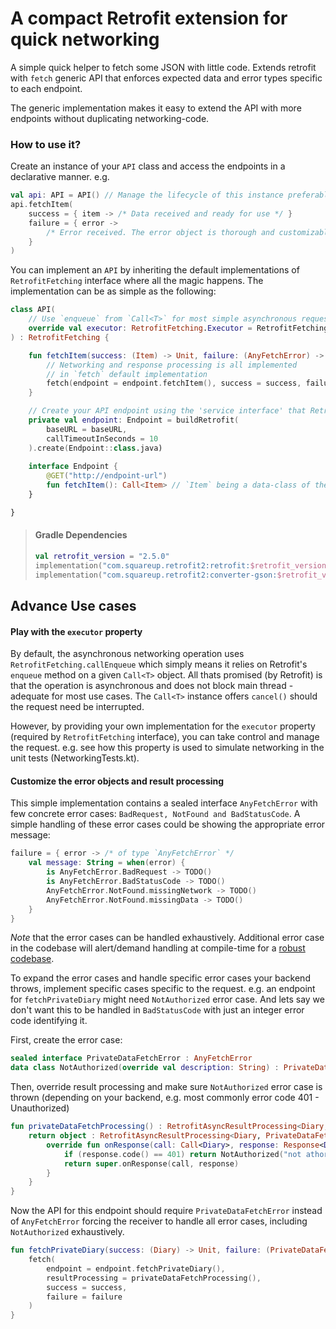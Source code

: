 # A compact Retrofit extension for quick networking

A simple quick helper to fetch some JSON with little code. Extends retrofit with `fetch` generic API that 
enforces expected data and error types specific to each endpoint. 

The generic implementation makes it easy to extend the API with more endpoints without duplicating networking-code. 


### How to use it? 

Create an instance of your `API` class and access the endpoints in a declarative manner. e.g. 

```kotlin
val api: API = API() // Manage the lifecycle of this instance preferably inside a `ViewModel`
api.fetchItem(
    success = { item -> /* Data received and ready for use */ }
    failure = { error -> 
        /* Error received. The error object is thorough and customizable for the finest handlings */
    }
)
```

You can implement an `API` by inheriting the default implementations of `RetrofitFetching` interface 
where all the magic happens. The implementation can be as simple as the following: 

```kotlin
class API(
    // Use `enqueue` from `Call<T>` for most simple asynchronous requests
    override val executor: RetrofitFetching.Executor = RetrofitFetching.callEnqueue 
) : RetrofitFetching {

    fun fetchItem(success: (Item) -> Unit, failure: (AnyFetchError) -> Unit) {
        // Networking and response processing is all implemented 
        // in `fetch` default implementation
        fetch(endpoint = endpoint.fetchItem(), success = success, failure = failure)
    }

    // Create your API endpoint using the 'service interface' that Retrofit requires
    private val endpoint: Endpoint = buildRetrofit(
        baseURL = baseURL,
        callTimeoutInSeconds = 10
    ).create(Endpoint::class.java)
    
    interface Endpoint {
        @GET("http://endpoint-url")
        fun fetchItem(): Call<Item> // `Item` being a data-class of the expected JSON
    }

}
```

> #### Gradle Dependencies 
>```kotlin
> val retrofit_version = "2.5.0"
> implementation("com.squareup.retrofit2:retrofit:$retrofit_version")
> implementation("com.squareup.retrofit2:converter-gson:$retrofit_version")
>```


## Advance Use cases 

#### Play with the `executor` property

By default, the asynchronous networking operation uses `RetrofitFetching.callEnqueue` which simply means 
it relies on Retrofit's `enqueue` method on a given `Call<T>` object. 
All thats promised (by Retrofit) is that the operation is asynchronous and does not block main thread - adequate 
for most use cases. The `Call<T>` instance offers `cancel()` should the request need be interrupted. 

However, by providing your own implementation for the `executor` property (required by `RetrofitFetching` interface),
you can take control and manage the request. 
e.g. see how this property is used to simulate networking in the unit tests (NetworkingTests.kt).


#### Customize the error objects and result processing 

This simple implementation contains a sealed interface `AnyFetchError` with few concrete error cases: 
`BadRequest, NotFound and BadStatusCode`. A simple handling of these error cases could be showing the appropriate error message:

```kotlin
failure = { error -> /* of type `AnyFetchError` */
    val message: String = when(error) {
        is AnyFetchError.BadRequest -> TODO()
        is AnyFetchError.BadStatusCode -> TODO()
        AnyFetchError.NotFound.missingNetwork -> TODO()
        AnyFetchError.NotFound.missingData -> TODO()
    }
}
```

*Note* that the error cases can be handled exhaustively. Additional error case in the codebase will alert/demand 
handling at compile-time for a [robust codebase](http://nob.cs.ucdavis.edu/bishop/secprog/robust.html). 

To expand the error cases and handle specific error cases your backend throws, implement specific cases specific
to the request. e.g. an endpoint for `fetchPrivateDiary` might need `NotAuthorized` error case. 
And lets say we don't want this to be handled in `BadStatusCode` with just an integer error code identifying it. 

First, create the error case:
```kotlin
sealed interface PrivateDataFetchError : AnyFetchError
data class NotAuthorized(override val description: String) : PrivateDataFetchError
```

Then, override result processing and make sure `NotAuthorized` error case is thrown 
(depending on your backend, e.g. most commonly error code 401 - Unauthorized)

```kotlin
fun privateDataFetchProcessing() : RetrofitAsyncResultProcessing<Diary, PrivateDataFetchError> {
    return object : RetrofitAsyncResultProcessing<Diary, PrivateDataFetchError> {
        override fun onResponse(call: Call<Diary>, response: Response<Diary>): PrivateDataFetchError? {
            if (response.code() == 401) return NotAuthorized("not athorized")
            return super.onResponse(call, response)
        }
    }
}
```

Now the API for this endpoint should require `PrivateDataFetchError` instead of `AnyFetchError` forcing the receiver 
to handle all error cases, including `NotAuthorized` exhaustively. 

```kotlin
fun fetchPrivateDiary(success: (Diary) -> Unit, failure: (PrivateDataFetchError) -> Unit) {
    fetch(
        endpoint = endpoint.fetchPrivateDiary(), 
        resultProcessing = privateDataFetchProcessing(), 
        success = success,
        failure = failure
    )
}
```
